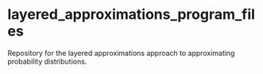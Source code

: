 # layered_approximations_program_files
Repository for the layered approximations approach to approximating probability distributions.
